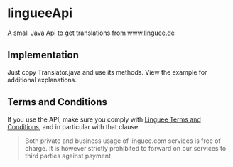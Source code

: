 # lingueeApi
A small Java Api to get translations from www.linguee.de

Implementation
--------------
Just copy Translator.java and use its methods.
View the example for additional explanations.

Terms and Conditions
--------------------

If you use the API, make sure you comply with
[Linguee Terms and Conditions](http://www.linguee.com/page/termsAndConditions.php),
and in particular with that clause:

> Both private and business usage of linguee.com services is free of charge.
> It is however strictly prohibited to forward on our services to third
> parties against payment
